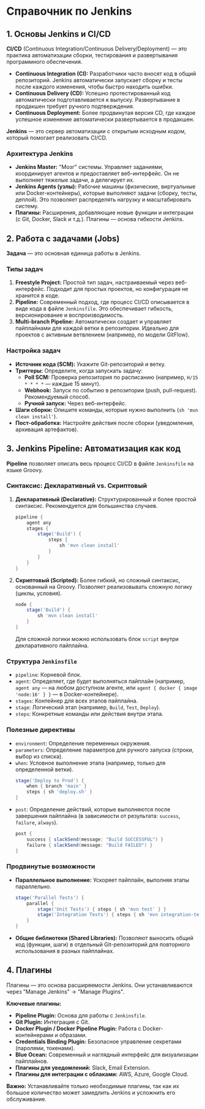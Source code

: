 # Справочник по Jenkins

## 1. Основы Jenkins и CI/CD

**CI/CD** (Continuous Integration/Continuous Delivery/Deployment) — это практика автоматизации сборки, тестирования и развертывания программного обеспечения.

*   **Continuous Integration (CI):** Разработчики часто вносят код в общий репозиторий. Jenkins автоматически запускает сборку и тесты после каждого изменения, чтобы быстро находить ошибки.
*   **Continuous Delivery (CD):** Успешно протестированный код автоматически подготавливается к выпуску. Развертывание в продакшен требует ручного подтверждения.
*   **Continuous Deployment:** Более продвинутая версия CD, где каждое успешное изменение автоматически развертывается в продакшен.

**Jenkins** — это сервер автоматизации с открытым исходным кодом, который помогает реализовать CI/CD.

### Архитектура Jenkins

*   **Jenkins Master:** "Мозг" системы. Управляет заданиями, координирует агентов и предоставляет веб-интерфейс. Он не выполняет тяжелые задачи, а делегирует их.
*   **Jenkins Agents (узлы):** Рабочие машины (физические, виртуальные или Docker-контейнеры), которые выполняют задачи (сборку, тесты, деплой). Это позволяет распределять нагрузку и масштабировать систему.
*   **Плагины:** Расширения, добавляющие новые функции и интеграции (с Git, Docker, Slack и т.д.). Плагины — основа гибкости Jenkins.

## 2. Работа с задачами (Jobs)

**Задача** — это основная единица работы в Jenkins.

### Типы задач

1.  **Freestyle Project:** Простой тип задач, настраиваемый через веб-интерфейс. Подходит для простых проектов, но конфигурация не хранится в коде.
2.  **Pipeline:** Современный подход, где процесс CI/CD описывается в виде кода в файле `Jenkinsfile`. Это обеспечивает гибкость, версионирование и воспроизводимость.
3.  **Multi-branch Pipeline:** Автоматически создает и управляет пайплайнами для каждой ветки в репозитории. Идеально для проектов с активным ветвлением (например, по модели GitFlow).

### Настройка задач

*   **Источник кода (SCM):** Укажите Git-репозиторий и ветку.
*   **Триггеры:** Определите, когда запускать задачу:
    *   **Poll SCM:** Проверка репозитория по расписанию (например, `H/15 * * * *` — каждые 15 минут).
    *   **Webhook:** Запуск по событию в репозитории (push, pull-request). Рекомендуемый способ.
    *   **Ручной запуск:** Через веб-интерфейс.
*   **Шаги сборки:** Опишите команды, которые нужно выполнить (`sh 'mvn clean install'`).
*   **Пост-обработка:** Настройте действия после сборки (уведомления, архивация артефактов).

## 3. Jenkins Pipeline: Автоматизация как код

**Pipeline** позволяет описать весь процесс CI/CD в файле `Jenkinsfile` на языке Groovy.

### Синтаксис: Декларативный vs. Скриптовый

1.  **Декларативный (Declarative):** Структурированный и более простой синтаксис. Рекомендуется для большинства случаев.
    ```groovy
    pipeline {
        agent any
        stages {
            stage('Build') {
                steps {
                    sh 'mvn clean install'
                }
            }
        }
    }
    ```
2.  **Скриптовый (Scripted):** Более гибкий, но сложный синтаксис, основанный на Groovy. Позволяет реализовывать сложную логику (циклы, условия).
    ```groovy
    node {
        stage('Build') {
            sh 'mvn clean install'
        }
    }
    ```
    Для сложной логики можно использовать блок `script` внутри декларативного пайплайна.

### Структура `Jenkinsfile`

*   `pipeline`: Корневой блок.
*   `agent`: Определяет, где будет выполняться пайплайн (например, `agent any` — на любом доступном агенте, или `agent { docker { image 'node:16' } }` — в Docker-контейнере).
*   `stages`: Контейнер для всех этапов пайплайна.
*   `stage`: Логический этап (например, `Build`, `Test`, `Deploy`).
*   `steps`: Конкретные команды или действия внутри этапа.

### Полезные директивы

*   `environment`: Определение переменных окружения.
*   `parameters`: Определение параметров для ручного запуска (строки, выбор из списка).
*   `when`: Условное выполнение этапа (например, только для определенной ветки).
    ```groovy
    stage('Deploy to Prod') {
        when { branch 'main' }
        steps { sh 'deploy.sh' }
    }
    ```
*   `post`: Определение действий, которые выполняются после завершения пайплайна (в зависимости от результата: `success`, `failure`, `always`).
    ```groovy
    post {
        success { slackSend(message: "Build SUCCESSFUL") }
        failure { slackSend(message: "Build FAILED") }
    }
    ```

### Продвинутые возможности

*   **Параллельное выполнение:** Ускоряет пайплайн, выполняя этапы параллельно.
    ```groovy
    stage('Parallel Tests') {
        parallel {
            stage('Unit Tests') { steps { sh 'mvn test' } }
            stage('Integration Tests') { steps { sh 'mvn integration-test' } }
        }
    }
    ```
*   **Общие библиотеки (Shared Libraries):** Позволяют выносить общий код (функции, шаги) в отдельный Git-репозиторий для повторного использования в разных пайплайнах.

## 4. Плагины

Плагины — это основа расширяемости Jenkins. Они устанавливаются через "Manage Jenkins" → "Manage Plugins".

**Ключевые плагины:**
*   **Pipeline Plugin:** Основа для работы с `Jenkinsfile`.
*   **Git Plugin:** Интеграция с Git.
*   **Docker Plugin / Docker Pipeline Plugin:** Работа с Docker-контейнерами и образами.
*   **Credentials Binding Plugin:** Безопасное управление секретами (паролями, токенами).
*   **Blue Ocean:** Современный и наглядный интерфейс для визуализации пайплайнов.
*   **Плагины для уведомлений:** Slack, Email Extension.
*   **Плагины для интеграции с облаками:** AWS, Azure, Google Cloud.

**Важно:** Устанавливайте только необходимые плагины, так как их большое количество может замедлить Jenkins и усложнить его обслуживание.